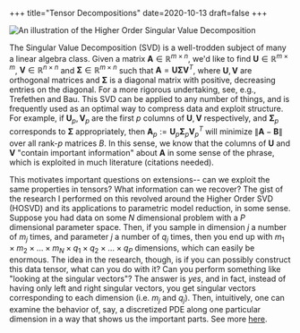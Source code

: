 +++
title="Tensor Decompositions"
date=2020-10-13
draft=false
+++

![An illustration of the Higher Order Singular Value Decomposition](/posts/images/hosvd.svg)

The Singular Value Decomposition (SVD) is a well-trodden subject of many a linear algebra class. Given a matrix $\mathbf{A}\in\mathbb{R}^{m\times n}$, we'd like to find $\mathbf{U}\in\mathbb{R}^{m\times m}$, $\mathbf{V}\in\mathbb{R}^{n\times n}$ and $\mathbf{\Sigma}\in\mathbb{R}^{m\times n}$ such that $\mathbf{A} = \mathbf{U\Sigma V}^T$, where $\mathbf{U},\mathbf{V}$ are orthogonal matrices and $\mathbf{\Sigma}$ is a diagonal matrix with positive, decreasing entries on the diagonal. For a more rigorous undertaking, see, e.g., Trefethen and Bau. This SVD can be applied to any number of things, and is frequently used as an optimal way to compress data and exploit structure. For example, if $\mathbf{U}_p,\mathbf{V}_p$ are the first $p$ columns of $\mathbf{U},\mathbf{V}$ respectively, and $\mathbf{\Sigma}_p$ corresponds to $\mathbf{\Sigma}$ appropriately, then $\mathbf{A}_p := \mathbf{U}_p\mathbf{\Sigma}_p\mathbf{V}_p^T$ will minimize $\|\mathbf{A}-\mathbf{B}\|$ over all rank-$p$ matrices $B$. In this sense, we know that the columns of $\mathbf{U}$ and $\mathbf{V}$ "contain important information" about $\mathbf{A}$ in some sense of the phrase, which is exploited in much literature (citations needed).

This motivates important questions on extensions-- can we exploit the same properties in tensors? What information can we recover? The gist of the research I performed on this revolved around the Higher Order SVD (HOSVD) and its applications to parametric model reduction, in some sense. Suppose you had data on some $N$ dimensional problem with a $P$ dimensional parameter space. Then, if you sample in dimension $j$ a number of $m_j$ times, and parameter $j$ a number of $q_j$ times, then you end up with $m_1\times m_2\times \ldots\times m_N\times q_1\times q_2\times\ldots\times q_P$ dimensions, which can easily be enormous. The idea in the research, though, is if you can possibly construct this data tensor, what can you do with it? Can you perform something like "looking at the singular vectors"? The answer is _yes_, and in fact, instead of having only left and right singular vectors, you get singular vectors corresponding to each dimension (i.e. $m_j$ and $q_j$). Then, intuitively, one can examine the behavior of, say, a discretized PDE along one particular dimension in a way that shows us the important parts. See more [here](https://github.com/dannys4/hosvd_pde_exploration/blob/master/finalPaper/paper.pdf).
